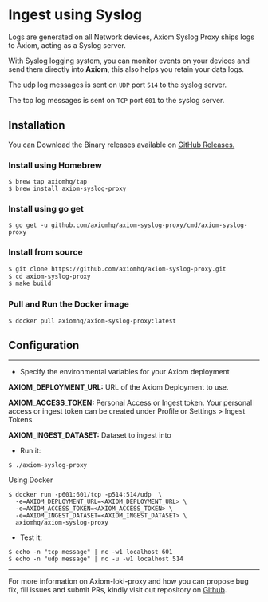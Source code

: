 <div class="axi-header">
  <h1>Ingest using Syslog</h1>
</div>

Logs are generated on all Network devices, Axiom Syslog Proxy ships logs to Axiom, acting as a Syslog server.

With Syslog logging system, you can monitor events on your devices and send them directly into **Axiom**, this also helps you retain your data logs. 

The udp log messages is sent on `UDP` port `514` to the syslog server. 

The tcp log messages is sent on `TCP` port `601` to the syslog server. 
## Installation

You can Download the Binary releases available on [GitHub Releases.](https://github.com/axiomhq/axiom-syslog-proxy/releases/tag/v0.1.4)

### Install using Homebrew

```shell
$ brew tap axiomhq/tap
$ brew install axiom-syslog-proxy
```

### Install using go get

```shell
$ go get -u github.com/axiomhq/axiom-syslog-proxy/cmd/axiom-syslog-proxy
```

### Install from source

```bash
$ git clone https://github.com/axiomhq/axiom-syslog-proxy.git
$ cd axiom-syslog-proxy
$ make build
```

### Pull and Run the Docker image 

```shell 
$ docker pull axiomhq/axiom-syslog-proxy:latest
```

## Configuration

---

- Specify the environmental variables for your Axiom deployment

**AXIOM_DEPLOYMENT_URL:** URL of the Axiom Deployment to use. 

**AXIOM_ACCESS_TOKEN:** Personal Access or Ingest token. Your personal access or ingest token can be created under Profile or Settings > Ingest Tokens.

**AXIOM_INGEST_DATASET:**  Dataset to ingest into

- Run it:

```shell
$ ./axiom-syslog-proxy
```

Using Docker

```shell
$ docker run -p601:601/tcp -p514:514/udp  \
  -e=AXIOM_DEPLOYMENT_URL=<AXIOM_DEPLOYMENT_URL> \
  -e=AXIOM_ACCESS_TOKEN=<AXIOM_ACCESS_TOKEN> \
  -e=AXIOM_INGEST_DATASET=<AXIOM_INGEST_DATASET> \
  axiomhq/axiom-syslog-proxy
```

- Test it:

```shell
$ echo -n "tcp message" | nc -w1 localhost 601
$ echo -n "udp message" | nc -u -w1 localhost 514
```

---

For more information on Axiom-loki-proxy and how you can propose bug fix, fill issues and submit PRs, kindly visit out repository on [Github](https://github.com/axiomhq/axiom-syslog-proxy). 










